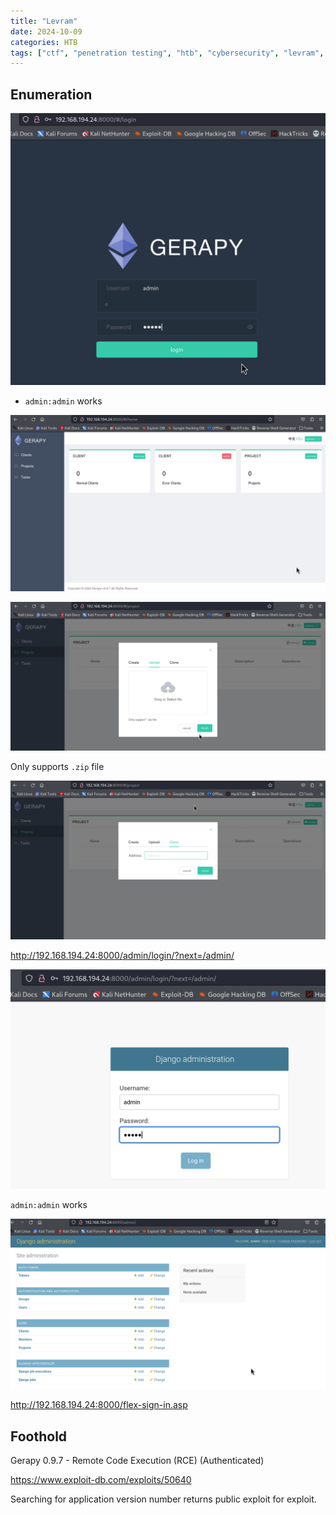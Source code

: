 ```yaml
---
title: "Levram"
date: 2024-10-09
categories: HTB
tags: ["ctf", "penetration testing", "htb", "cybersecurity", "levram", "htb writeup", "htb walkthrough", "hackthebox", "writeup"]
---
```


## Enumeration

![screenshot](/assets/images/levram1.png)

- `admin:admin` works

![screenshot](/assets/images/levram2.png)

![screenshot](/assets/images/levram3.png)

Only supports `.zip` file

![screenshot](/assets/images/levram4.png)

http://192.168.194.24:8000/admin/login/?next=/admin/

![screenshot](/assets/images/levram5.png)

`admin:admin` works

![screenshot](/assets/images/levram6.png)

http://192.168.194.24:8000/flex-sign-in.asp

## Foothold

Gerapy 0.9.7 - Remote Code Execution (RCE) (Authenticated)

https://www.exploit-db.com/exploits/50640

Searching for application version number returns public exploit for exploit. 



